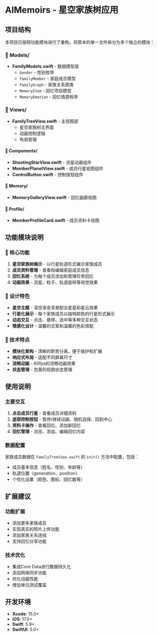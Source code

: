 # AIMemoirs - 星空家族树应用

## 项目结构

本项目已按照功能模块进行了重构，将原本的单一文件拆分为多个独立的模块：

### 📁 Models/
- **FamilyModels.swift** - 数据模型层
  - `Gender` - 性别枚举
  - `FamilyMember` - 家庭成员模型
  - `FamilyGraph` - 家族关系图类
  - `MemoryItem` - 回忆项目模型
  - `MemoryEmotion` - 回忆情感枚举

### 📁 Views/
- **FamilyTreeView.swift** - 主视图层
  - 星空家族树主界面
  - 动画控制逻辑
  - 布局管理

#### 📁 Components/
- **ShootingStarView.swift** - 流星动画组件
- **MemberPlanetView.swift** - 成员行星视图组件
- **ControlButton.swift** - 控制按钮组件

#### 📁 Memory/
- **MemoryGalleryView.swift** - 回忆画廊视图

#### 📁 Profile/
- **MemberProfileCard.swift** - 成员资料卡视图

## 功能模块说明

### 🎯 核心功能
1. **星空家族树展示** - 以行星轨道形式展示家族成员
2. **成员资料管理** - 查看和编辑家庭成员信息
3. **回忆系统** - 为每个成员添加和管理珍贵回忆
4. **动画效果** - 流星、粒子、轨道旋转等视觉效果

### 🎨 设计特色
- **星空主题** - 深空渐变背景配合星星和星云效果
- **行星化展示** - 每个家族成员以独特颜色的行星形式展示
- **动态交互** - 点击、悬停、选中等多种交互状态
- **情感化设计** - 温馨的文案和温暖的色彩搭配

### 🔧 技术特点
- **模块化架构** - 清晰的职责分离，便于维护和扩展
- **响应式布局** - 适配不同屏幕尺寸
- **流畅动画** - 60fps的流畅动画效果
- **状态管理** - 完善的视图状态管理

## 使用说明

### 主要交互
1. **点击成员行星** - 查看成员详细资料
2. **底部控制按钮** - 暂停/继续动画、随机选择、回到中心
3. **资料卡操作** - 查看回忆、添加新回忆
4. **回忆管理** - 浏览、添加、编辑回忆内容

### 数据配置
家族成员数据在 `FamilyTreeView.swift` 的 `init()` 方法中配置，包括：
- 成员基本信息（姓名、性别、年龄等）
- 轨道位置（generation、position）
- 个性化设置（颜色、图标、回忆数等）

## 扩展建议

### 功能扩展
- 添加更多家族成员
- 实现真实的照片上传功能
- 添加家族关系连线
- 支持回忆分享功能

### 技术优化
- 集成Core Data进行数据持久化
- 添加网络同步功能
- 优化动画性能
- 增加单元测试覆盖

## 开发环境
- **Xcode**: 15.0+
- **iOS**: 17.0+
- **Swift**: 5.9+
- **SwiftUI**: 5.0+ 